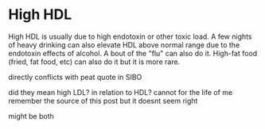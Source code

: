# High HDL
High HDL is usually due to high endotoxin or other toxic load. A few nights of heavy drinking can also elevate HDL above normal range due to the endotoxin effects of alcohol. A bout of the "flu" can also do it. High-fat food (fried, fat food, etc) can also do it but it is more rare.

directly conflicts with peat quote in SIBO

did they mean high LDL? in relation to HDL? cannot for the life of me remember the source of this post but it doesnt seem right

might be both